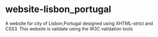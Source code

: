# website-lisbon_portugal
A website for city of Lisbon,Portugal designed using XHTML-strict and CSS3. This website is validate using the W3C validation tools
